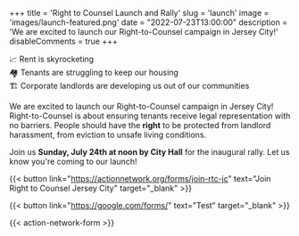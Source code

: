 +++
title = 'Right to Counsel Launch and Rally'
slug = 'launch'
image = 'images/launch-featured.png'
date = "2022-07-23T13:00:00"
description = 'We are excited to launch our Right-to-Counsel campaign in Jersey City!'
disableComments = true
+++

📈 Rent is skyrocketing   
🏘️ Tenants are struggling to keep our housing   
🏗 Corporate landlords are developing us out of our communities   

We are excited to launch our Right-to-Counsel campaign in Jersey City! Right-to-Counsel is about ensuring tenants receive legal representation with no barriers. People should have the **right** to be protected from landlord harassment, from eviction to unsafe living conditions.

Join us **Sunday, July 24th at noon by City Hall** for the inaugural rally. Let us know you're coming to our launch!

{{< button link="https://actionnetwork.org/forms/join-rtc-jc" text="Join Right to Counsel Jersey City" target="_blank" >}}

{{< button link="https://google.com/forms/" text="Test" target="_blank" >}}

{{< action-network-form >}}